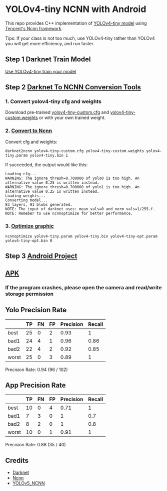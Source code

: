 # YOLOv4-tiny NCNN with Android 

This repo provides C++ implementation of [YOLOv4-tiny model](https://github.com/AlexeyAB/darknet) using
[Tencent's Ncnn framework](https://github.com/tencent/ncnn). 

Tips: If your class is not too much, use YOLOv4-tiny rather than YOLOv4 you will get more efficiency, and run faster. 

## Step 1 Darknet Train Model
[Use YOLOv4-tiny train your model](https://github.com/rhy3h/mask-detect/blob/main/YOLOv4/yolov4-tiny-train.ipynb) 

## Step 2 [Darknet To NCNN Conversion Tools](https://github.com/Tencent/ncnn/tree/master/tools/darknet)

### 1. Convert yolov4-tiny cfg and weights 

Download pre-trained [yolov4-tiny-custom.cfg](https://github.com/rhy3h/mask-detect/blob/main/YOLOv4/yolov4-tiny-custom.cfg) and [yolov4-tiny-custom.weights](https://github.com/rhy3h/mask-detect/blob/main/YOLOv4/yolov4-tiny-custom_final.weights) or with your own trained weight.

### 2. [Convert to Ncnn](https://github.com/rhy3h/mask-detect/blob/main/YOLOv4/darknet2ncnn/darknet2ncnn.exe) 
Convert cfg and weights:
```
darknet2ncnn yolov4-tiny-custom.cfg yolov4-tiny-custom.weights yolov4-tiny.param yolov4-tiny.bin 1
```

If succeeded, the output would like this:
```
Loading cfg...
WARNING: The ignore_thresh=0.700000 of yolo0 is too high. An alternative value 0.25 is written instead.
WARNING: The ignore_thresh=0.700000 of yolo1 is too high. An alternative value 0.25 is written instead.
Loading weights...
Converting model...
83 layers, 91 blobs generated.
NOTE: The input of darknet uses: mean_vals=0 and norm_vals=1/255.f.
NOTE: Remeber to use ncnnoptimize for better performance.
```

### 3. [Optimize graphic](https://github.com/rhy3h/mask-detect/blob/main/YOLOv4/darknet2ncnn/ncnnoptimize.exe) 

```
ncnnoptimize yolov4-tiny.param yolov4-tiny.bin yolov4-tiny-opt.param yolov4-tiny-opt.bin 0
```

## Step 3 [Android Project](https://github.com/dog-qiuqiu/Android_NCNN_yolov4-tiny) 

## [APK](https://github.com/rhy3h/mask-detect/blob/main/maskapp/app/release/app-release.apk) 

### If the program crashes, please open the camera and read/write storage permission 

## Yolo Precision Rate
|       | TP | FN | FP |  Precision  | Recall |
| ----- | -- | -- | -- | ----------  | ------ |
| best	| 25 | 0  | 2  |    0.93     |	1     |
| bad1	| 24 | 4  | 1  |    0.96     |  0.86  |
| bad2	| 22 | 4  | 2  |    0.92     |	0.85  |
| worst	| 25 | 0  | 3  |    0.89     |	1     |

Precision Rate: 0.94 (96 / 102)

## App Precision Rate
|       | TP | FN | FP |  Precision  | Recall |
| ----- | -- | -- | -- | ----------  | ------ |
| best	| 10 | 0  | 4  |    0.71     |	1     |
| bad1	| 7  | 3  | 0  |    1        |  0.7   |
| bad2	| 8  | 2  | 0  |    1        |	0.8   |
| worst	| 10 | 0  | 1  |    0.91     |	1     |

Precision Rate: 0.88 (35 / 40)

## Credits 
- [Darknet](https://github.com/AlexeyAB/darknet)
- [Ncnn](https://github.com/tencent/ncnn)
- [YOLOv5_NCNN](https://github.com/WZTENG/YOLOv5_NCNN)